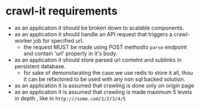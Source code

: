 # crawl-it requirements

 * as an application it should be broken down to scalable components.
 * as an application it should handle an API request that triggers a crawl-worker job for specified url.
   * the request MUST be made using POST methodto `parse` endpoint and contain 'url' property in it's body.
 * as an application it should store parsed url contetnt and sublinks in persistent database.
   * for sake of demonstarating the case we use redis to store it all, thou it can be refactored to be used with any non sql backed solution.
 * as an application it is assumed that crawling is done only on origin page 
 * as an application it is assumed that crawling is made maximum 5 levels in depth , like in `http:///some.com/1/2/3/4/5`
 
